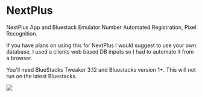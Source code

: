 # NextPlus
NextPlus App and Bluestack Emulator Number Automated Registration, Pixel Recognition.

If you have plans on using this for NextPlus I would suggest to use your own database, I used a clients web based DB inputs so I had to automate it from a browser.

You'll need BlueStacks Tweaker 3.12 and Bluestacks version 1+. This will not run on the latest Bluestacks.

[![](https://www.paypalobjects.com/en_US/i/btn/btn_donateCC_LG.gif)](https://www.paypal.com/cgi-bin/webscr?cmd=_s-xclick&hosted_button_id=Z96CS4ZHQRJFG)
